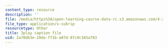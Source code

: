 ```yaml
---
content_type: resource
description: ''
file: /media/https%3A/open-learning-course-data-rc.s3.amazonaws.com/4-241j-theory-of-city-form-spring-2013/2a70db3e20deff1ba07d87c9c165a783_HHpf1He752s.srt
file_type: application/x-subrip
resourcetype: Other
title: 3play caption file
uid: 2a70db3e-20de-ff1b-a07d-87c9c165a783
---
```

